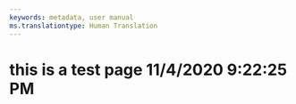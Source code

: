 ```yaml
---
keywords: metadata, user manual
ms.translationtype: Human Translation
---
```

# this is a test page 11/4/2020 9:22:25 PM